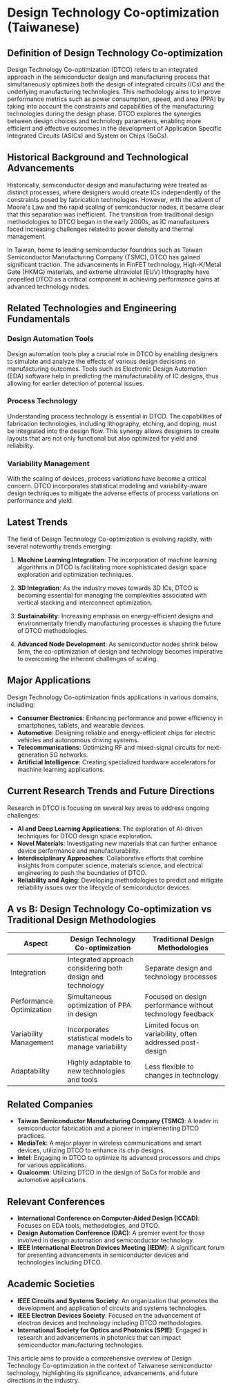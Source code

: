 # Design Technology Co-optimization (Taiwanese)

## Definition of Design Technology Co-optimization

Design Technology Co-optimization (DTCO) refers to an integrated approach in the semiconductor design and manufacturing process that simultaneously optimizes both the design of integrated circuits (ICs) and the underlying manufacturing technologies. This methodology aims to improve performance metrics such as power consumption, speed, and area (PPA) by taking into account the constraints and capabilities of the manufacturing technologies during the design phase. DTCO explores the synergies between design choices and technology parameters, enabling more efficient and effective outcomes in the development of Application Specific Integrated Circuits (ASICs) and System on Chips (SoCs).

## Historical Background and Technological Advancements

Historically, semiconductor design and manufacturing were treated as distinct processes, where designers would create ICs independently of the constraints posed by fabrication technologies. However, with the advent of Moore's Law and the rapid scaling of semiconductor nodes, it became clear that this separation was inefficient. The transition from traditional design methodologies to DTCO began in the early 2000s, as IC manufacturers faced increasing challenges related to power density and thermal management.

In Taiwan, home to leading semiconductor foundries such as Taiwan Semiconductor Manufacturing Company (TSMC), DTCO has gained significant traction. The advancements in FinFET technology, High-K/Metal Gate (HKMG) materials, and extreme ultraviolet (EUV) lithography have propelled DTCO as a critical component in achieving performance gains at advanced technology nodes.

## Related Technologies and Engineering Fundamentals

### Design Automation Tools

Design automation tools play a crucial role in DTCO by enabling designers to simulate and analyze the effects of various design decisions on manufacturing outcomes. Tools such as Electronic Design Automation (EDA) software help in predicting the manufacturability of IC designs, thus allowing for earlier detection of potential issues.

### Process Technology

Understanding process technology is essential in DTCO. The capabilities of fabrication technologies, including lithography, etching, and doping, must be integrated into the design flow. This synergy allows designers to create layouts that are not only functional but also optimized for yield and reliability.

### Variability Management

With the scaling of devices, process variations have become a critical concern. DTCO incorporates statistical modeling and variability-aware design techniques to mitigate the adverse effects of process variations on performance and yield.

## Latest Trends

The field of Design Technology Co-optimization is evolving rapidly, with several noteworthy trends emerging:

1. **Machine Learning Integration**: The incorporation of machine learning algorithms in DTCO is facilitating more sophisticated design space exploration and optimization techniques.
   
2. **3D Integration**: As the industry moves towards 3D ICs, DTCO is becoming essential for managing the complexities associated with vertical stacking and interconnect optimization.

3. **Sustainability**: Increasing emphasis on energy-efficient designs and environmentally friendly manufacturing processes is shaping the future of DTCO methodologies.

4. **Advanced Node Development**: As semiconductor nodes shrink below 5nm, the co-optimization of design and technology becomes imperative to overcoming the inherent challenges of scaling.

## Major Applications

Design Technology Co-optimization finds applications in various domains, including:

- **Consumer Electronics**: Enhancing performance and power efficiency in smartphones, tablets, and wearable devices.
- **Automotive**: Designing reliable and energy-efficient chips for electric vehicles and autonomous driving systems.
- **Telecommunications**: Optimizing RF and mixed-signal circuits for next-generation 5G networks.
- **Artificial Intelligence**: Creating specialized hardware accelerators for machine learning applications.

## Current Research Trends and Future Directions

Research in DTCO is focusing on several key areas to address ongoing challenges:

- **AI and Deep Learning Applications**: The exploration of AI-driven techniques for DTCO design space exploration.
- **Novel Materials**: Investigating new materials that can further enhance device performance and manufacturability.
- **Interdisciplinary Approaches**: Collaborative efforts that combine insights from computer science, materials science, and electrical engineering to push the boundaries of DTCO.
- **Reliability and Aging**: Developing methodologies to predict and mitigate reliability issues over the lifecycle of semiconductor devices.

## A vs B: Design Technology Co-optimization vs Traditional Design Methodologies

| Aspect                         | Design Technology Co-optimization                            | Traditional Design Methodologies                         |
|--------------------------------|-------------------------------------------------------------|---------------------------------------------------------|
| Integration                    | Integrated approach considering both design and technology  | Separate design and technology processes                 |
| Performance Optimization        | Simultaneous optimization of PPA in design                  | Focused on design performance without technology feedback |
| Variability Management          | Incorporates statistical models to manage variability        | Limited focus on variability, often addressed post-design|
| Adaptability                    | Highly adaptable to new technologies and tools              | Less flexible to changes in technology                    |

## Related Companies

- **Taiwan Semiconductor Manufacturing Company (TSMC)**: A leader in semiconductor fabrication and a pioneer in implementing DTCO practices.
- **MediaTek**: A major player in wireless communications and smart devices, utilizing DTCO to enhance its chip designs.
- **Intel**: Engaging in DTCO to optimize its advanced processors and chips for various applications.
- **Qualcomm**: Utilizing DTCO in the design of SoCs for mobile and automotive applications.

## Relevant Conferences

- **International Conference on Computer-Aided Design (ICCAD)**: Focuses on EDA tools, methodologies, and DTCO.
- **Design Automation Conference (DAC)**: A premier event for those involved in design automation and semiconductor technology.
- **IEEE International Electron Devices Meeting (IEDM)**: A significant forum for presenting advancements in semiconductor devices and technologies including DTCO.

## Academic Societies

- **IEEE Circuits and Systems Society**: An organization that promotes the development and application of circuits and systems technologies.
- **IEEE Electron Devices Society**: Focused on the advancement of electron devices and technology including DTCO methodologies.
- **International Society for Optics and Photonics (SPIE)**: Engaged in research and advancements in photonics that can impact semiconductor manufacturing technologies.

This article aims to provide a comprehensive overview of Design Technology Co-optimization in the context of Taiwanese semiconductor technology, highlighting its significance, advancements, and future directions in the industry.